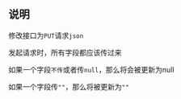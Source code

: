 ## 说明

修改接口为`PUT`请求`json`

发起请求时，所有字段都应该传过来

如果一个字段`不传`或者传`null`，那么将会被更新为null

如果一个字段传`""`，那么将被更新为`""`

